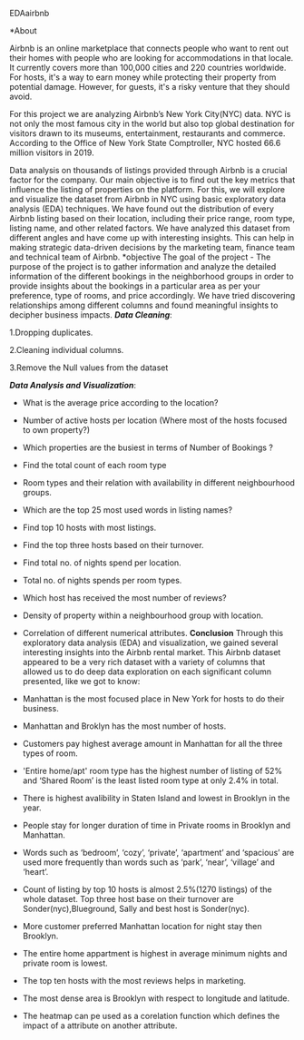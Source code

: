 EDAairbnb

*About


Airbnb is an online marketplace that connects people who want to rent out their homes with people who are looking for accommodations in that locale. It currently covers more than 100,000 cities and 220 countries worldwide. For hosts, it's a way to earn money while protecting their property from potential damage. However, for guests, it's a risky venture that they should avoid.

For this project we are analyzing Airbnb’s New York City(NYC) data. NYC is not only the most famous city in the world but also top global destination for visitors drawn to its museums, entertainment, restaurants and commerce. According to the Office of New York State Comptroller, NYC hosted 66.6 million visitors in 2019.

Data analysis on thousands of listings provided through Airbnb is a crucial factor for the company. Our main objective is to find out the key metrics that influence the listing of properties on the platform. For this, we will explore and visualize the dataset from Airbnb in NYC using basic exploratory data analysis (EDA) techniques. We have found out the distribution of every Airbnb listing based on their location, including their price range, room type, listing name, and other related factors. We have analyzed this dataset from different angles and have come up with interesting insights. This can help in making strategic data-driven decisions by the marketing team, finance team and technical team of Airbnb.
*objective
The goal of the project - The purpose of the project is to gather information and analyze the detailed information of the different bookings in the neighborhood groups in order to provide insights about the bookings in a particular area as per your preference, type of rooms, and price accordingly.
We have tried discovering relationships among different columns and found meaningful insights to decipher business impacts.
***Data Cleaning***:

1.Dropping duplicates.

2.Cleaning individual columns.

3.Remove the Null values from the dataset

***Data Analysis and Visualization***:

*   What is the average price  according to the location?
*   Number of active hosts per location (Where most of the hosts focused to own property?)
*   Which properties are the busiest in terms of Number of Bookings ?
*   Find the total count of each room type
*   Room types and their relation with availability in different neighbourhood groups.
*   Which are the top 25 most used words in listing names?
*   Find top 10 hosts with most listings.
*   Find the top three hosts based on their turnover.
*   Find total no. of nights spend per location.
*   Total no. of nights spends per room types.
*   Which host has received the most number of reviews?
*   Density of property within a neighbourhood group with location.
*   Correlation of different numerical attributes.
**Conclusion**
Through this exploratory data analysis (EDA) and visualization, we gained several interesting insights into the Airbnb rental market. This Airbnb dataset  appeared to be a very rich dataset with a variety of columns that allowed us to do deep data exploration on each significant column presented, like we got to know:
*   Manhattan is the most focused place in New York for hosts to do their business.
* Manhattan and Broklyn has the most number of hosts.

*  Customers pay highest average amount in Manhattan for all the three types of room.

*  'Entire home/apt' room type has the highest number of listing of 52% and ‘Shared Room’ is the least listed room type at only 2.4% in total.
* There is highest avalibility in Staten Island and lowest in Brooklyn in the year.
*  People stay for longer duration of time in Private rooms in Brooklyn and Manhattan.
*  Words such as ‘bedroom’, ‘cozy’, ‘private’, ‘apartment’ and ‘spacious’ are used more frequently than words such as ‘park’, ‘near’, ‘village’ and ‘heart’.

*  Count of listing by top 10 hosts is almost 2.5%(1270 listings) of the whole dataset. Top three host base on their turnover are Sonder(nyc),Blueground, Sally and best host is Sonder(nyc).
*  More customer preferred Manhattan location for night stay then Brooklyn.
* The entire home appartment is highest in average minimum nights and private room is lowest.
* The top ten hosts with the most reviews helps in marketing.
* The most dense area is Brooklyn with respect to longitude and latitude.
* The heatmap can pe used as a corelation function which defines the impact of a attribute on another attribute.
